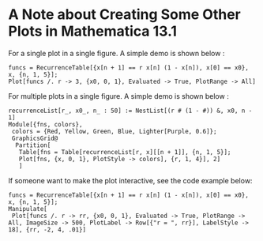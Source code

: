 # A Note about Creating Some Other Plots in Mathematica 13.1

For a single plot in a single figure. A simple demo is shown below :

```
funcs = RecurrenceTable[{x[n + 1] == r x[n] (1 - x[n]), x[0] == x0}, x, {n, 1, 5}];
Plot[funcs /. r -> 3, {x0, 0, 1}, Evaluated -> True, PlotRange -> All]
```

For multiple plots in a single figure. A simple demo is shown below :

```
recurrenceList[r_, x0_, n_ : 50] := NestList[(r # (1 - #)) &, x0, n - 1]
Module[{fns, colors}, 
 colors = {Red, Yellow, Green, Blue, Lighter[Purple, 0.6]};
 GraphicsGrid@
  Partition[
   Table[fns = Table[recurrenceList[r, x][[n + 1]], {n, 1, 5}];
   Plot[fns, {x, 0, 1}, PlotStyle -> colors], {r, 1, 4}], 2]
   ]
```

If someone want to make the plot interactive, see the code example below:

```
funcs = RecurrenceTable[{x[n + 1] == r x[n] (1 - x[n]), x[0] == x0}, x, {n, 1, 5}];
Manipulate[
 Plot[funcs /. r -> rr, {x0, 0, 1}, Evaluated -> True, PlotRange -> All, ImageSize -> 500, PlotLabel -> Row[{"r = ", rr}], LabelStyle -> 18], {rr, -2, 4, .01}]
```
